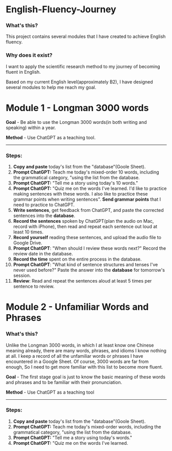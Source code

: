 # English-Fluency-Journey

### What's this?
This project contains several modules that I have created to achieve English fluency.

### Why does it exist? 
I want to apply the scientific research method to my journey of becoming fluent in English.

Based on my current English level(approximately B2), I have designed several modules to help me reach my goal.

# Module 1 - Longman 3000 words 

**Goal** - Be able to use the Longman 3000 words(in both writing and speaking) within a year. 

**Method** - Use ChatGPT as a teaching tool.

---

### Steps:
1. **Copy and paste** today's list from the "database"(Goole Sheet).
2. **Prompt ChatGPT:** Teach me today's mixed-order 10 words, including the grammatical category, "using the list from the database.
3. **Prompt ChatGPT:** "Tell me a story using today's 10 words."
4. **Prompt ChatGPT:** "Quiz me on the words I've learned. I'd like to practice making sentences with these words. I also like to practice these grammar points when writing sentences". **Send grammar points** that I need to practice to ChatGPT.
5. **Write sentences**, get feedback from ChatGPT, and paste the corrected sentences into the **database**.
6. **Record the sentences** spoken by ChatGPT(plan the audio on Mac, record with iPhone), then read and repeat each sentence out loud at least 10 times.
7. **Record yourself** reading these sentences, and upload the audio file to Google Drive.
8. **Prompt ChatGPT**: "When should I review these words next?" Record the review date in the database.
9. **Record the time** spent on the entire process in the database.
10. **Prompt ChatGPT**: "What kind of sentence structures and tenses I've never used before?" Paste the answer into the **database** for tomorrow's session.
11. **Review**: Read and repeat the sentences aloud at least 5 times per sentence to review.


# Module 2 - Unfamiliar Words and Phrases

### What's this?
Unlike the Longman 3000 words, in which I at least know one Chinese meaning already, there are many words, phrases, and idioms I know nothing at all. I keep a record of all the unfamiliar words or phrases I have encountered in a Google Sheet. Of course, 3000 words are far from enough, So I need to get more familiar with this list to become more fluent.

**Goal** - The first stage goal is just to know the basic meaning of these words and phrases and to be familiar with their pronunciation.

**Method** - Use ChatGPT as a teaching tool

---

### Steps:
1. **Copy and paste** today's list from the "database"(Goole Sheet).
2. **Prompt ChatGPT:** Teach me today's mixed-order words, including the grammatical category, "using the list from the database.
3. **Prompt ChatGPT:** "Tell me a story using today's words."
4. **Prompt ChatGPT:** "Quiz me on the words I've learned.






